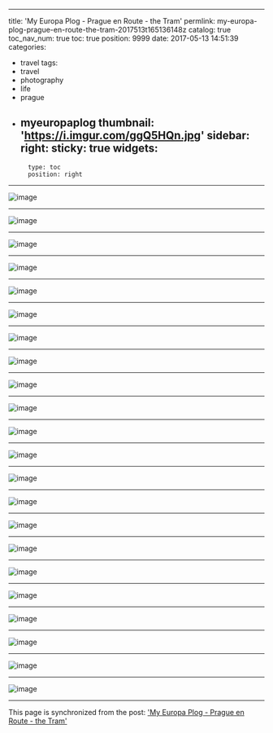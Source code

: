 
---
title: 'My Europa Plog - Prague en Route - the Tram'
permlink: my-europa-plog-prague-en-route-the-tram-2017513t165136148z
catalog: true
toc_nav_num: true
toc: true
position: 9999
date: 2017-05-13 14:51:39
categories:
- travel
tags:
- travel
- photography
- life
- prague
- myeuropaplog
thumbnail: 'https://i.imgur.com/ggQ5HQn.jpg'
sidebar:
    right:
        sticky: true
widgets:
    -
        type: toc
        position: right
---


![image](https://i.imgur.com/ggQ5HQn.jpg)<hr> ![image](https://i.imgur.com/Ijr3HH7.jpg)<hr> ![image](https://i.imgur.com/pHesj2Y.jpg)<hr> ![image](https://i.imgur.com/JwlJXfq.jpg)<hr> ![image](https://i.imgur.com/52usLW6.jpg)<hr> ![image](https://i.imgur.com/X4wQETq.jpg)<hr> ![image](https://i.imgur.com/6V1rumM.jpg)<hr> ![image](https://i.imgur.com/d55r24B.jpg)<hr> ![image](https://i.imgur.com/p6nGEQa.jpg)<hr> ![image](https://i.imgur.com/40KePPV.jpg)<hr> ![image](https://i.imgur.com/nURlHwR.jpg)<hr> ![image](https://i.imgur.com/lO9LysA.jpg)<hr> ![image](https://i.imgur.com/JOLp7Te.jpg)<hr> ![image](https://i.imgur.com/Qq3HRA9.jpg)<hr> ![image](https://i.imgur.com/bQqEeLR.jpg)<hr> ![image](https://i.imgur.com/aTUkWrA.jpg)<hr> ![image](https://i.imgur.com/Lt1jsvw.jpg)<hr> ![image](https://i.imgur.com/mPjevMN.jpg)<hr> ![image](https://i.imgur.com/R9tOnKD.jpg)<hr> ![image](https://i.imgur.com/VMjPa5Y.jpg)<hr> ![image](https://i.imgur.com/isliZWM.jpg)<hr> ![image](https://i.imgur.com/JCFGbC7.jpg)

- - -

This page is synchronized from the post: ['My Europa Plog - Prague en Route - the Tram'](https://steemit.com/@deanliu/my-europa-plog-prague-en-route-the-tram-2017513t165136148z)

